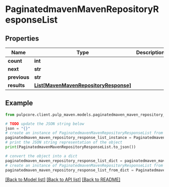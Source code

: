 # PaginatedmavenMavenRepositoryResponseList


## Properties

Name | Type | Description | Notes
------------ | ------------- | ------------- | -------------
**count** | **int** |  | 
**next** | **str** |  | [optional] 
**previous** | **str** |  | [optional] 
**results** | [**List[MavenMavenRepositoryResponse]**](MavenMavenRepositoryResponse.md) |  | 

## Example

```python
from pulpcore.client.pulp_maven.models.paginatedmaven_maven_repository_response_list import PaginatedmavenMavenRepositoryResponseList

# TODO update the JSON string below
json = "{}"
# create an instance of PaginatedmavenMavenRepositoryResponseList from a JSON string
paginatedmaven_maven_repository_response_list_instance = PaginatedmavenMavenRepositoryResponseList.from_json(json)
# print the JSON string representation of the object
print(PaginatedmavenMavenRepositoryResponseList.to_json())

# convert the object into a dict
paginatedmaven_maven_repository_response_list_dict = paginatedmaven_maven_repository_response_list_instance.to_dict()
# create an instance of PaginatedmavenMavenRepositoryResponseList from a dict
paginatedmaven_maven_repository_response_list_from_dict = PaginatedmavenMavenRepositoryResponseList.from_dict(paginatedmaven_maven_repository_response_list_dict)
```
[[Back to Model list]](../README.md#documentation-for-models) [[Back to API list]](../README.md#documentation-for-api-endpoints) [[Back to README]](../README.md)


